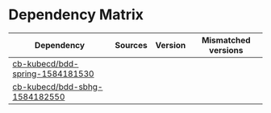 # Dependency Matrix

Dependency | Sources | Version | Mismatched versions
---------- | ------- | ------- | -------------------
[cb-kubecd/bdd-spring-1584181530](https://github.com/cb-kubecd/bdd-spring-1584181530.git) |  | []() | 
[cb-kubecd/bdd-sbhg-1584182550](https://github.com/cb-kubecd/bdd-sbhg-1584182550.git) |  | []() | 
